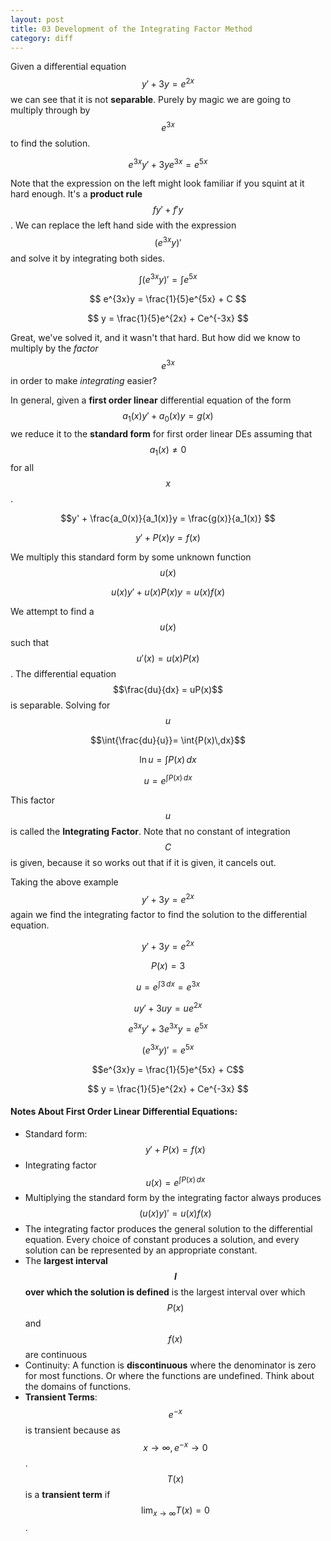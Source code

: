 ```yaml
---
layout: post
title: 03 Development of the Integrating Factor Method
category: diff
---
```


Given a differential equation $$y' + 3y = e^{2x}$$ we can see that it is not **separable**. Purely by magic we are going to multiply through by $$e^{3x}$$ to find the solution.

$$e^{3x}y' + 3ye^{3x} = e^{5x}$$

Note that the expression on the left might look familiar if you squint at it hard enough. It's a **product rule** $$fy' + f'y$$. We can replace the left hand side with the expression $$(e^{3x}y)'$$ and solve it by integrating both sides.

$$ \int{ (e^{3x}y)' } = \int{ e^{5x} } $$

$$ e^{3x}y = \frac{1}{5}e^{5x} + C $$

$$ y = \frac{1}{5}e^{2x} + Ce^{-3x} $$

Great, we've solved it, and it wasn't that hard. But how did we know to multiply by the *factor* $$e^{3x}$$ in order to make *integrating* easier?

In general, given a **first order linear** differential equation of the form $$a_1(x)y' + a_0(x)y = g(x)$$ we reduce it to the **standard form** for first order linear DEs assuming that $$a_1(x) \ne 0$$ for all $$x$$.

$$y' + \frac{a_0(x)}{a_1(x)}y = \frac{g(x)}{a_1(x)} $$

$$y' + P(x)y = f(x) $$

We multiply this standard form by some unknown function $$u(x)$$

$$u(x)y' + u(x)P(x)y = u(x)f(x)$$

We attempt to find a $$u(x)$$ such that $$u'(x) = u(x)P(x)$$. The differential equation $$\frac{du}{dx} = uP(x)$$ is separable. Solving for $$u$$

$$\int{\frac{du}{u}}= \int{P(x)\,dx}$$

$$ \ln u = \int{P(x)\,dx} $$

$$ u = e^{\int{P(x)\,dx}} $$

This factor $$u$$ is called the **Integrating Factor**. Note that no constant of integration $$C$$ is given, because it so works out that if it is given, it cancels out.

Taking the above example $$y' + 3y = e^{2x}$$ again we find the integrating factor to find the solution to the differential equation.

$$y' + 3y = e^{2x}$$

$$P(x) = 3$$

$$u = e^{\int{3\,dx}} = e^{3x}$$

$$uy' + 3uy = ue^{2x}$$

$$e^{3x}y' + 3e^{3x}y = e^{5x}$$

$$(e^{3x}y)' = e^{5x}$$

$$e^{3x}y = \frac{1}{5}e^{5x} + C$$

$$ y = \frac{1}{5}e^{2x} + Ce^{-3x} $$

#### Notes About First Order Linear Differential Equations:

* Standard form: $$y' + P(x) = f(x)$$
* Integrating factor $$u(x) = e^{\int{P(x)\,dx}}$$
* Multiplying the standard form by the integrating factor always produces $$(u(x)y)' = u(x)f(x)$$
* The integrating factor produces the general solution to the differential equation. Every choice of constant produces a solution, and every solution can be represented by an appropriate constant.
* The **largest interval $$I$$ over which the solution is defined** is the largest interval over which $$P(x)$$ and $$f(x)$$ are continuous
* Continuity: A function is **discontinuous** where the denominator is zero for most functions. Or where the functions are undefined. Think about the domains of functions.
* **Transient Terms**: $$e^{-x}$$ is transient because as $$x \to \infty, e^{-x} \to 0$$. $$T(x)$$ is a **transient term** if $$\displaystyle{\lim_{x \to \infty} T(x) = 0}$$.
